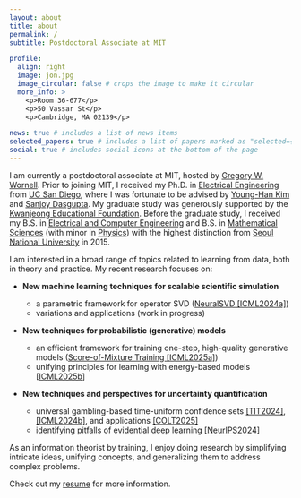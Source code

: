 ```yaml
---
layout: about
title: about
permalink: /
subtitle: Postdoctoral Associate at MIT

profile:
  align: right
  image: jon.jpg
  image_circular: false # crops the image to make it circular
  more_info: >
    <p>Room 36-677</p>
    <p>50 Vassar St</p>
    <p>Cambridge, MA 02139</p>

news: true # includes a list of news items
selected_papers: true # includes a list of papers marked as "selected={true}"
social: true # includes social icons at the bottom of the page
---
```


I am currently a postdoctoral associate at MIT, hosted by [Gregory W. Wornell](http://allegro.mit.edu/~gww/).
Prior to joining MIT, I received my Ph.D. in [Electrical Engineering](https://ece.ucsd.edu/) from [UC San Diego](https://ucsd.edu/),
where I was fortunate to be advised by [Young-Han Kim](https://web.eng.ucsd.edu/~yhk/) and [Sanjoy Dasgupta](https://cseweb.ucsd.edu/~dasgupta/).
My graduate study was generously supported by the [Kwanjeong Educational Foundation](http://www.ikef.or.kr/).
Before the graduate study, I received my B.S. in [Electrical and Computer Engineering](https://ece.snu.ac.kr/en) and B.S. in [Mathematical Sciences](https://www.math.snu.ac.kr/) (with minor in [Physics](https://physics.snu.ac.kr/en)) with the highest distinction from [Seoul National University](https://en.snu.ac.kr) in 2015.

I am interested in a broad range of topics related to learning from data, both in theory and practice.
My recent research focuses on:

- **New machine learning techniques for scalable scientific simulation**
  - a parametric framework for operator SVD ([NeuralSVD [ICML2024a]](http://arxiv.org/abs/2402.03655))  
  - variations and applications (work in progress)

- **New techniques for probabilistic (generative) models**
  - an efficient framework for training one-step, high-quality generative models ([Score-of-Mixture Training [ICML2025a]](https://arxiv.org/abs/2502.09609))  
  - unifying principles for learning with energy-based models [[ICML2025b](http://arxiv.org/abs/2409.18209)]

- **New techniques and perspectives for uncertainty quantification**
  - universal gambling-based time-uniform confidence sets [[TIT2024]](http://arxiv.org/abs/2207.12382), [[ICML2024b]](http://arxiv.org/abs/2402.03683), and applications [[COLT2025]](https://arxiv.org/abs/2502.10826)  
  - identifying pitfalls of evidential deep learning [[NeurIPS2024](http://arxiv.org/abs/2402.06160)] 

[//]: # (- **Some unifying views on nearest-neighbor methods**)

[//]: # (  - unified view on density functional estimation with fixed-k-NNs [[TIT2022]]&#40;http://arxiv.org/abs/1805.08342&#41;)

[//]: # (  - efficient small-k-nearest-neighbors algorithms [[arXiv2022]]&#40;http://arxiv.org/abs/2202.02464&#41;)
  
[//]: # (- **Information-theoretic tools for machine learning**)

[//]: # (  - from universal compression to parameter-free online optimization [[AISTATS2022]]&#40;http://arxiv.org/abs/2202.02406&#41;)

[//]: # (  - information-theoretic common representation learning &#40;[variational Wyner model [arXiv]]&#40;http://arxiv.org/abs/1905.10945&#41;&#41;)

[//]: # (  - unifying evidential deep learning methods for uncertainty quantification [[NeurIPS2024]&#40;http://arxiv.org/abs/2402.06160&#41;])

As an information theorist by training, I enjoy doing research by simplifying intricate ideas, unifying concepts, and generalizing them to address complex problems.

Check out my [resume](/resume) for more information.
